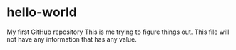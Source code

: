 # hello-world
My first GitHub repository
This is me trying to figure things out. This file will not have any information that has any value.
